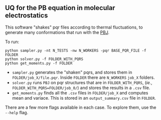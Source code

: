 ## UQ for the PB equation in molecular electrostatics

This software "shakes" pqr files according to thermal fluctuations, to generate many conformations that run with the [PBJ](https://github.com/bem4solvation/pbj/tree/main/pbj).

To run:

```
python sampler.py -nt N_TESTS -nw N_WORKERS -pqr BASE_PQR_FILE -f FOLDER
python solver.py -f FOLDER_WITH_PQRS
python get_moments.py -f FOLDER
```
* `sampler.py` generates the "shaken" pqrs, and stores them in `FOLDER/job_X/file.pqr`. Inside `FOLDER` there are `N_WORKERS` `job_X` folders.
* `solver.py` runs `PBJ` on pqr structures that are in `FOLDER_WITH_PQRS`, (*ie.*, `FOLDER_WITH_PQRS=FOLDER/job_0/`) and stores the results in a `.csv` file.
* `get_moments.py` finds all the `.csv` files in `FOLDER/job_X` and computes mean and variace. This is stored in an `output_summary.csv` file in `FOLDER`.

There are a few more flags available in each case. To explore them, use the `--help` flag. 
